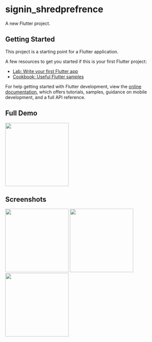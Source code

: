 # signin_shredprefrence

A new Flutter project.

## Getting Started

This project is a starting point for a Flutter application.

A few resources to get you started if this is your first Flutter project:

- [Lab: Write your first Flutter app](https://docs.flutter.dev/get-started/codelab)
- [Cookbook: Useful Flutter samples](https://docs.flutter.dev/cookbook)

For help getting started with Flutter development, view the
[online documentation](https://docs.flutter.dev/), which offers tutorials,
samples, guidance on mobile development, and a full API reference.

## Full Demo

<img src = "https://user-images.githubusercontent.com/123535768/220612060-cdf616b5-4d6f-4edb-9bff-e43d2731d51a.gif" width = "200px">

## Screenshots

<img src = "https://user-images.githubusercontent.com/123535768/220617258-ec0bed9c-0715-4076-8fe9-af5e84d94620.png" width = "200px">
<img src = "https://user-images.githubusercontent.com/123535768/220617374-1a6a84ed-278c-4ddd-9c1a-d1e7ba6d01a5.png" width = "200px">
<img src = "https://user-images.githubusercontent.com/123535768/220617505-3c60bcd2-8795-49b8-b72d-91970fccbb3f.png" width = "200px">

